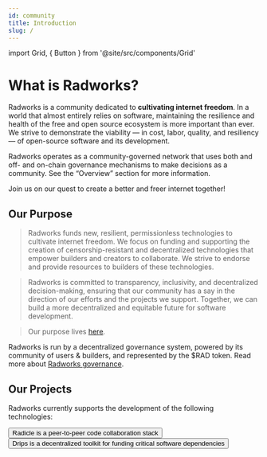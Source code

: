 ```yaml
---
id: community
title: Introduction
slug: /
---
```


import Grid, { Button } from '@site/src/components/Grid'

# What is Radworks?

Radworks is a community dedicated to **cultivating internet freedom**. In a world that almost entirely relies on software, maintaining the resilience and health of the free and open source ecosystem is more important than ever. We strive to demonstrate the viability — in cost, labor, quality, and resiliency — of open-source software and its development.

Radworks operates as a community-governed network that uses both and off- and on-chain governance mechanisms to make decisions as a community. See the “Overview” section for more information.

Join us on our quest to create a better and freer internet together! 

## Our Purpose

> Radworks funds new, resilient, permissionless technologies to cultivate internet freedom. We focus on funding and supporting the creation of censorship-resistant and decentralized technologies that empower builders and creators to collaborate. We strive to endorse and provide resources to builders of these technologies. 

> Radworks is committed to transparency, inclusivity, and decentralized decision-making, ensuring that our community has a say in the direction of our efforts and the projects we support. Together, we can build a more decentralized and equitable future for software development. 

> Our purpose lives [here](https://app.radicle.xyz/seeds/seed.radworks.org/rad:zPUsinVa3gP71g6Dt47LP76phAWd/tree/main/purpose.md).


Radworks is run by a decentralized governance system, powered by its community of users & builders, and represented by the $RAD token. Read more about [Radworks governance](/community/governance-overview). 

## Our Projects
Radworks currently supports the development of the following technologies:

<Grid>
  <Button
    href="https://radicle.xyz"
    title="Radicle 👾"
    cta="radicle.xyz"
  >
    Radicle is a peer-to-peer code collaboration stack
  </Button>
  <Button
    href="https://drips.network"
    title="Drips 💧"
    cta="drips.network"
  >
    Drips is a decentralized toolkit for funding critical software dependencies
  </Button>
</Grid>
